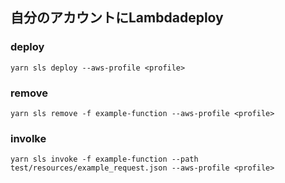 

## 自分のアカウントにLambdadeploy
### deploy
```
yarn sls deploy --aws-profile <profile>
```

### remove
```
yarn sls remove -f example-function --aws-profile <profile>
```

### involke
```
yarn sls invoke -f example-function --path test/resources/example_request.json --aws-profile <profile>
```

